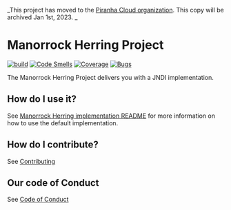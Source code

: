 _This project has moved to the [Piranha Cloud organization](https://github.com/piranhacloud/piranha-naming).
 This copy will be archived Jan 1st, 2023. _

# Manorrock Herring Project

[![build](https://github.com/manorrock/herring/actions/workflows/build.yml/badge.svg)](https://github.com/manorrock/herring/actions/workflows/build.yml)
[![Code Smells](https://sonarcloud.io/api/project_badges/measure?project=manorrock_herring&metric=code_smells)](https://sonarcloud.io/summary/new_code?id=manorrock_herring)
[![Coverage](https://sonarcloud.io/api/project_badges/measure?project=manorrock_herring&metric=coverage)](https://sonarcloud.io/summary/new_code?id=manorrock_herring)
[![Bugs](https://sonarcloud.io/api/project_badges/measure?project=manorrock_herring&metric=bugs)](https://sonarcloud.io/summary/new_code?id=manorrock_herring)

The Manorrock Herring Project delivers you with a JNDI implementation.

## How do I use it?

See [Manorrock Herring implementation README](herring/README.md) for more 
information on how to use the default implementation.

## How do I contribute?

See [Contributing](CONTRIBUTING.md)

## Our code of Conduct

See [Code of Conduct](CODE_OF_CONDUCT.md)
